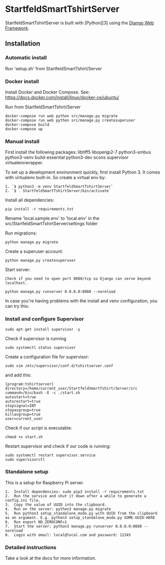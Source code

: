 

# StartfeldSmartTshirtServer

StartfeldSmartTshirtServer is built with [Python][3] using the [Django Web Framework][1].


## Installation

### Automatic install

Run 'setup.sh' from StartfeldSmartTshirt/Server

### Docker install

Install Docker and Docker Compose.
See: https://docs.docker.com/install/linux/docker-ce/ubuntu/

Run from StartfeldSmartTshirt/Server 

    docker-compose run web python src/manage.py migrate
    docker-compose run web python src/manage.py createsuperuser
    docker-compose build
    docker-compose up

### Manual install

First install the following packages: libtiff5 libopenjp2-7 python3-smbus python3-venv build-essential python3-dev scons supervisor virtualenvwrapper.

To set up a development environment quickly, first install Python 3. It
comes with virtualenv built-in. So create a virtual env by:

    1. `$ python3 -m venv StartfeldSmartTshirtServer`
    2. `$ . StartfeldSmartTshirtServer/bin/activate`

Install all dependencies:

    pip install -r requirements.txt

Rename 'local.sample.env' to 'local.env' in the src/StartfeldSmartTshirtServer/settings folder

Run migrations:

    python manage.py migrate

Create a superuser account:

    python manage.py createsuperuser


Start server:

    Check if you need to open port 8080/tcp so Django can serve beyond localhost.

    python manage.py runserver 0.0.0.0:8080 --noreload

In case you're having problems with the install and venv configuration, you can try this:


### Install and configure Supervisor

    sudo apt-get install supervisor -y

Check if supervisor is running

    sudo systemctl status supervisor 

Create a configuration file for supervisor:

    sudo vim /etc/supervisor/conf.d/tshirtserver.conf

and add this:

    [program:tshirtserver]
    directory=/home/current_user/StartfeldSmartTshirt/Server/src
    command=/bin/bash -E -c ./start.sh
    autostart=true
    autorestart=true
    stopsignal=INT
    stopasgroup=true
    killasgroup=true
    user=current_user

Check if our script is executable:

    chmod +x start.sh

Restart supervisor and check if our code is running:

    sudo systemctl restart supervisor.service
    sudo supervisorctl


### Standalone setup

This is a setup for Raspberry Pi server.

    1.  Install dependencies: sudo pip3 install -r requirements.txt
    2.  Run the service and shut it down after a while to generate a config.ini file.
    3.  Copy the value of UUID into the clipboard.
    4.  Run on the server: python3 manage.py migrate
    5.  Run python3 setup_standalone_mode.py with UUID from the clipboard as an argument. E.g. python3 setup_standalone_mode.py SOME-UUID-HERE
    6.  Run export NO_ZEROCONF=1
    7.  Start the server: python3 manage.py runserver 0.0.0.0:8080 --noreload
    8.  Login with email: local@local.com and password: 12345

### Detailed instructions

Take a look at the docs for more information.

[0]: https://www.python.org/
[1]: https://www.djangoproject.com/
